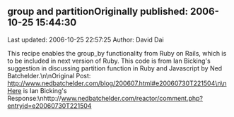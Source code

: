 ## group and partitionOriginally published: 2006-10-25 15:44:30 
Last updated: 2006-10-25 22:57:25 
Author: David Dai 
 
This recipe enables the group_by functionality from Ruby on Rails, which is to be included in next version of Ruby.  This code is from Ian Bicking's suggestion in discussing partition function in Ruby and Javascript by Ned Batchelder.\n\nOriginal Post: http://www.nedbatchelder.com/blog/200607.html#e20060730T221504\n\nHere is Ian Bicking's Response:\nhttp://www.nedbatchelder.com/reactor/comment.php?entryid=e20060730T221504